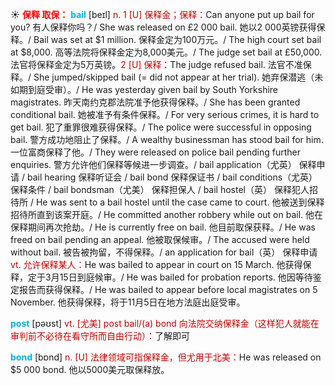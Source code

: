 ☀ <font color="red">**保释 取保：**</font>
<font color="sky blue">**bail**</font> [beɪl]
<font color="#c00000">n. 1 [U] 保释金；保释：</font>Can anyone put up bail for you? 有人保释你吗？/ She was released on £2 000 bail. 她以2 000英镑获得保释。/ Bail was set at $1 million. 保释金定为100万元。/ The high court set bail at $8,000. 高等法院将保释金定为8,000美元。/ The judge set bail at £50,000. 法官将保释金定为5万英镑。<font color="#c00000">2 [U] 保释：</font>The judge refused bail. 法官不准保释。/ She jumped/skipped bail (= did not appear at her trial). 她弃保潜逃（未如期到庭受审）。/ He was yesterday given bail by South Yorkshire magistrates. 昨天南约克郡法院准予他获得保释。/ She has been granted conditional bail. 她被准予有条件保释。/ For very serious crimes, it is hard to get bail. 犯了重罪很难获得保释。/ The police were successful in opposing bail. 警方成功地阻止了保释。/ A wealthy businessman has stood bail for him. 一位富商保释了他。/ They were released on police bail pending further enquiries. 警方允许他们保释等候进一步调查。/ bail application（尤英） 保释申请 / bail hearing 保释听证会 / bail bond 保释保证书 / bail conditions（尤英） 保释条件 / bail bondsman（尤美） 保释担保人 / bail hostel（英） 保释犯人招待所 / He was sent to a bail hostel until the case came to court. 他被送到保释招待所直到该案开庭。/ He committed another robbery while out on bail. 他在保释期间再次抢劫。/ He is currently free on bail. 他目前取保获释。/ He was freed on bail pending an appeal. 他被取保候审。/ The accused were held without bail. 被告被拘留，不得保释。/ an application for bail（英） 保释申请 <font color="#c00000">vt. 允许保释某人：</font>He was bailed to appear in court on 15 March. 他获得保释，定于3月15日到庭候审。/ He was bailed for probation reports. 他因等待鉴定报告而获得保释。/ He was bailed to appear before local magistrates on 5 November. 他获得保释，将于11月5日在地方法庭出庭受审。

<font color="sky blue">**post**</font> [pəʊst] 
<font color="#c00000">vt. [尤美] post bail/(a) bond 向法院交纳保释金（这样犯人就能在审判前不必待在看守所而自由行动）：</font>了解即可

<font color="sky blue">**bond**</font> [bɒnd] 
<font color="#c00000">n. [U] 法律领域可指保释金，但尤用于北美：</font>He was released on $5 000 bond. 他以5000美元取保释放。


